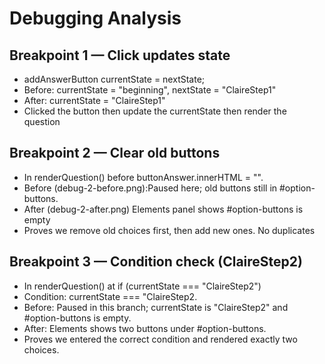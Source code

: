 # Debugging Analysis

## Breakpoint 1 — Click updates state

- addAnswerButton currentState = nextState;
- Before: currentState = "beginning", nextState = "ClaireStep1"
- After: currentState = "ClaireStep1"
- Clicked the button then update the currentState then render the question

## Breakpoint 2 — Clear old buttons

- In renderQuestion() before buttonAnswer.innerHTML = "".
- Before (debug-2-before.png):Paused here; old buttons still in #option-buttons.
- After (debug-2-after.png) Elements panel shows #option-buttons is empty
- Proves we remove old choices first, then add new ones. No duplicates

## Breakpoint 3 — Condition check (ClaireStep2)

- In renderQuestion() at if (currentState === "ClaireStep2")
- Condition: currentState === "ClaireStep2.
- Before: Paused in this branch; currentState is "ClaireStep2" and #option-buttons is empty.
- After: Elements shows two buttons under #option-buttons.
- Proves we entered the correct  condition and rendered exactly two choices.

